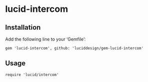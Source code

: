 lucid-intercom
==============

Installation
------------

Add the following line to your ‘Gemfile’:

    gem 'lucid-intercom', github: 'luciddesign/gem-lucid-intercom'


Usage
-----

    require 'lucid/intercom'
